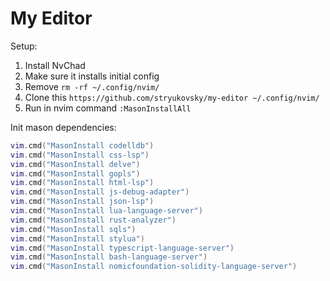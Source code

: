 # My Editor

Setup:  

1) Install NvChad
2) Make sure it installs initial config
3) Remove `rm -rf ~/.config/nvim/`
4) Clone this `https://github.com/stryukovsky/my-editor ~/.config/nvim/`
5) Run in nvim command `:MasonInstallAll`

Init mason dependencies:

```lua
vim.cmd("MasonInstall codelldb")
vim.cmd("MasonInstall css-lsp")
vim.cmd("MasonInstall delve")
vim.cmd("MasonInstall gopls")
vim.cmd("MasonInstall html-lsp")
vim.cmd("MasonInstall js-debug-adapter")
vim.cmd("MasonInstall json-lsp")
vim.cmd("MasonInstall lua-language-server")
vim.cmd("MasonInstall rust-analyzer")
vim.cmd("MasonInstall sqls")
vim.cmd("MasonInstall stylua")
vim.cmd("MasonInstall typescript-language-server")
vim.cmd("MasonInstall bash-language-server")
vim.cmd("MasonInstall nomicfoundation-solidity-language-server")
```
